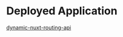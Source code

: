 # Deployed Application

[dynamic-nuxt-routing-api](https://preeminent-basbousa-504785.netlify.app/)

